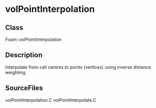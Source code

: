 # volPointInterpolation 
## Class
Foam::volPointInterpolation

## Description
Interpolate from cell centres to points (vertices) using inverse distance
weighting

## SourceFiles
volPointInterpolation.C
volPointInterpolate.C

